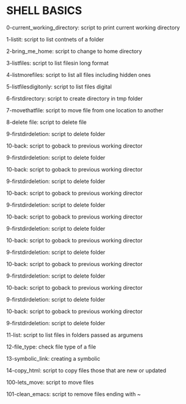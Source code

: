 # SHELL BASICS

0-current_working_directory: script to print current working directory

1-listit: script to list contnets of a folder

2-bring_me_home: script to change to home directory

3-listfiles: script to list filesin long format

4-listmorefiles: script to list all files including hidden ones

5-listfilesdigitonly: script to list files digital

6-firstdirectory: script to create directory in tmp folder

7-movethatfile: script to move file from one location to another

8-delete file: script to delete file

9-firstdirdeletion: script to delete folder

10-back: script to goback to previous working director

9-firstdirdeletion: script to delete folder

10-back: script to goback to previous working director

9-firstdirdeletion: script to delete folder

10-back: script to goback to previous working director

9-firstdirdeletion: script to delete folder

10-back: script to goback to previous working director

9-firstdirdeletion: script to delete folder

10-back: script to goback to previous working director

9-firstdirdeletion: script to delete folder

10-back: script to goback to previous working director

9-firstdirdeletion: script to delete folder

10-back: script to goback to previous working director

9-firstdirdeletion: script to delete folder

10-back: script to goback to previous working director

9-firstdirdeletion: script to delete folder

11-list: script to list files in folders passed as argumens

12-file_type: check file type of a  file

13-symbolic_link: creating  a symbolic

14-copy_html: script to copy files those that are new or updated

100-lets_move: script to move files

101-clean_emacs: script to remove files ending with ~


